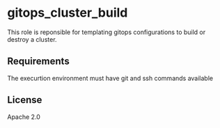 gitops_cluster_build
=========

This role is reponsible for templating gitops configurations to build or destroy a cluster.

Requirements
------------

The execurtion environment must have git and ssh commands available

License
-------

Apache 2.0

